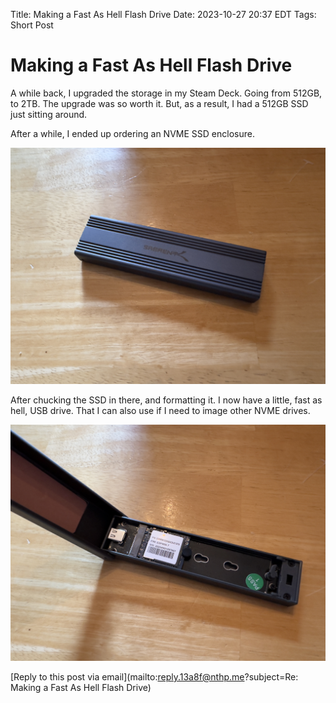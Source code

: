 Title: Making a Fast As Hell Flash Drive
Date: 2023-10-27 20:37 EDT
Tags: Short Post

# Making a Fast As Hell Flash Drive

A while back, I upgraded the storage in my Steam Deck. Going from 512GB, to 2TB. The upgrade was so worth it. But, as a result, I had a 512GB SSD just sitting around. 

After a while, I ended up ordering an NVME SSD enclosure. 

![](_pics/fig1.jpg)

After chucking the SSD in there, and formatting it. I now have a little, fast as hell, USB drive. That I can also use if I need to image other NVME drives.

![](_pics/fig2.jpg)

[Reply to this post via email](mailto:reply.13a8f@nthp.me?subject=Re: Making a Fast As Hell Flash Drive)